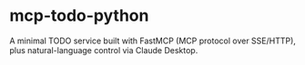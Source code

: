 # mcp-todo-python
A minimal TODO service built with FastMCP (MCP protocol over SSE/HTTP), plus natural-language control via Claude Desktop.

